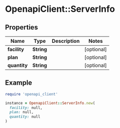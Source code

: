 # OpenapiClient::ServerInfo

## Properties

| Name | Type | Description | Notes |
| ---- | ---- | ----------- | ----- |
| **facility** | **String** |  | [optional] |
| **plan** | **String** |  | [optional] |
| **quantity** | **String** |  | [optional] |

## Example

```ruby
require 'openapi_client'

instance = OpenapiClient::ServerInfo.new(
  facility: null,
  plan: null,
  quantity: null
)
```

